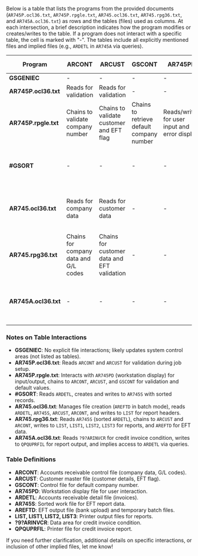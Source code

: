 Below is a table that lists the programs from the provided documents (`AR745P.ocl36.txt`, `AR745P.rpgle.txt`, `AR745.ocl36.txt`, `AR745.rpg36.txt`, and `AR745A.ocl36.txt`) as rows and the tables (files) used as columns. At each intersection, a brief description indicates how the program modifies or creates/writes to the table. If a program does not interact with a specific table, the cell is marked with "-". The tables include all explicitly mentioned files and implied files (e.g., `ARDETL` in `AR745A` via queries).

| **Program** | **ARCONT** | **ARCUST** | **GSCONT** | **AR745PD** | **ARDETL** | **AR745S** | **AREFTD** | **LIST** | **LIST1** | **LIST2** | **LIST3** | **?9?ARINVCR** | **QPQUPRFIL** |
|-------------|------------|------------|------------|-------------|------------|------------|------------|----------|----------|----------|----------|----------------|---------------|
| **GSGENIEC** | - | - | - | - | - | - | - | - | - | - | - | - | - |
| **AR745P.ocl36.txt** | Reads for validation | Reads for validation | - | - | - | - | - | - | - | - | - | - | - |
| **AR745P.rpgle.txt** | Chains to validate company number | Chains to validate customer and EFT flag | Chains to retrieve default company number | Reads/writes for user input and error display | - | - | - | - | - | - | - | - | - |
| **#GSORT** | - | - | - | - | Reads for sorting | Creates and writes sorted records | - | - | - | - | - | - | - |
| **AR745.ocl36.txt** | Reads for company data | Reads for customer data | - | - | Reads as input for sorting | Creates and reads as sorted input | Creates (batch mode) and reads | Writes report headers | - | - | - | - | - |
| **AR745.rpg36.txt** | Chains for company data and G/L codes | Chains for customer data and EFT validation | - | - | Reads sorted data (via `AR745S`) | Reads as primary input | Writes EFT transaction data | Writes minimal headers | Writes detailed report headers/lines | Writes summary report | Writes detailed report | - | - |
| **AR745A.ocl36.txt** | - | - | - | - | Implied read via queries for credit invoices | - | - | - | - | - | - | Reads condition for credit invoices | Writes credit invoice report |

### Notes on Table Interactions
- **GSGENIEC**: No explicit file interactions; likely updates system control areas (not listed as tables).
- **AR745P.ocl36.txt**: Reads `ARCONT` and `ARCUST` for validation during job setup.
- **AR745P.rpgle.txt**: Interacts with `AR745PD` (workstation display) for input/output, chains to `ARCONT`, `ARCUST`, and `GSCONT` for validation and default values.
- **#GSORT**: Reads `ARDETL`, creates and writes to `AR745S` with sorted records.
- **AR745.ocl36.txt**: Manages file creation (`AREFTD` in batch mode), reads `ARDETL`, `AR745S`, `ARCUST`, `ARCONT`, and writes to `LIST` for report headers.
- **AR745.rpg36.txt**: Reads `AR745S` (sorted `ARDETL`), chains to `ARCUST` and `ARCONT`, writes to `LIST`, `LIST1`, `LIST2`, `LIST3` for reports, and `AREFTD` for EFT data.
- **AR745A.ocl36.txt**: Reads `?9?ARINVCR` for credit invoice condition, writes to `QPQUPRFIL` for report output, and implies access to `ARDETL` via queries.

### Table Definitions
- **ARCONT**: Accounts receivable control file (company data, G/L codes).
- **ARCUST**: Customer master file (customer details, EFT flag).
- **GSCONT**: Control file for default company number.
- **AR745PD**: Workstation display file for user interaction.
- **ARDETL**: Accounts receivable detail file (invoices).
- **AR745S**: Sorted work file for EFT report data.
- **AREFTD**: EFT output file (bank upload) and temporary batch files.
- **LIST, LIST1, LIST2, LIST3**: Printer output files for reports.
- **?9?ARINVCR**: Data area for credit invoice condition.
- **QPQUPRFIL**: Printer file for credit invoice report.

If you need further clarification, additional details on specific interactions, or inclusion of other implied files, let me know!